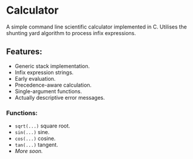 # Calculator
A simple command line scientific calculator implemented in C. Utilises the
shunting yard algorithm to process infix expressions.

## Features:
+ Generic stack implementation.
+ Infix expression strings.
+ Early evaluation.
+ Precedence-aware calculation.
+ Single-argument functions.
+ Actually descriptive error messages.

### Functions:
+ `sqrt(...)` square root.
+ `sin(...)` sine.
+ `cos(...)` cosine.
+ `tan(...)` tangent.
+ *More soon.*
